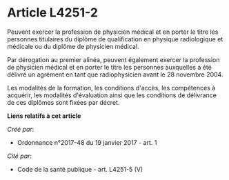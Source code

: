 # Article L4251-2

Peuvent exercer la profession de physicien médical et en porter le titre les personnes titulaires du diplôme de qualification
en physique radiologique et médicale ou du diplôme de physicien médical.

Par dérogation au premier alinéa, peuvent également exercer la profession de physicien médical et en porter le titre les
personnes auxquelles a été délivré un agrément en tant que radiophysicien avant le 28 novembre 2004.

Les modalités de la formation, les conditions d'accès, les compétences à acquérir, les modalités d'évaluation ainsi que les
conditions de délivrance de ces diplômes sont fixées par décret.

**Liens relatifs à cet article**

_Créé par_:

  - Ordonnance n°2017-48 du 19 janvier 2017 - art. 1

_Cité par_:

  - Code de la santé publique - art. L4251-5 (V)
